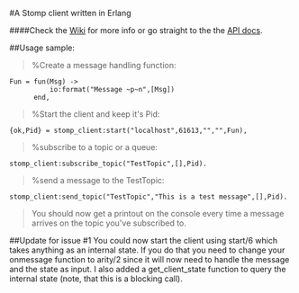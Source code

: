 #A Stomp client written in Erlang  
  
####Check the [Wiki](https://github.com/KodiEhf/erlang-stomp-client/wiki/erlang-stomp-client-wiki) for more info or go straight to the the [API docs](http://kodiehf.github.com/erlang-stomp-client/).  
  
##Usage sample:
  
>%Create a message handling function:  

`Fun = fun(Msg) ->`   
`          io:format("Message ~p~n",[Msg])`  
`      end,`  
  
>%Start the client and keep it's Pid:  
  
`{ok,Pid} = stomp_client:start("localhost",61613,"","",Fun),`  
  
>%subscribe to a topic or a queue:  

`stomp_client:subscribe_topic("TestTopic",[],Pid).`  

>%send a message to the TestTopic:

`stomp_client:send_topic("TestTopic","This is a test message",[],Pid).`  
  
>You should now get a printout on the console every time a message arrives on the topic you've subscribed to.

##Update for issue #1
You could now start the client using start/6 which takes anything as an internal state.
If you do that you need to change your onmessage function to arity/2 since it will now need to handle the message and the state as input.
I also added a get_client_state function to query the internal state (note, that this is a blocking call).